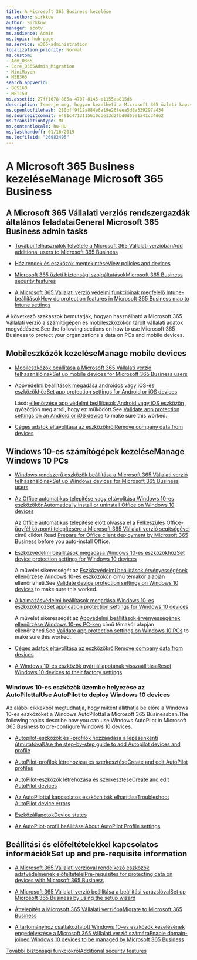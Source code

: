 ```yaml
---
title: A Microsoft 365 Business kezelése
ms.author: sirkkuw
author: Sirkkuw
manager: scotv
ms.audience: Admin
ms.topic: hub-page
ms.service: o365-administration
localization_priority: Normal
ms.custom:
- Adm_O365
- Core_O365Admin_Migration
- MiniMaven
- MSB365
search.appverid:
- BCS160
- MET150
ms.assetid: 27ff1678-865a-4707-8145-e1155aa815d6
description: Ismerje meg, hogyan kezelheti a Microsoft 365 üzleti kapcsolatos felügyeleti feladatokat, mobil eszközök, a Windows 10PCs és számos feladatot.
ms.openlocfilehash: 280bff9f12a884e6a19e26feea5d8a339297a434
ms.sourcegitcommit: e491c4713115610cbe13d2fbd0d65e1a41c34d62
ms.translationtype: MT
ms.contentlocale: hu-HU
ms.lasthandoff: 01/16/2019
ms.locfileid: "26982495"
---
```

# <a name="manage-microsoft-365-business"></a><span data-ttu-id="81225-103">A Microsoft 365 Business kezelése</span><span class="sxs-lookup"><span data-stu-id="81225-103">Manage Microsoft 365 Business</span></span>

## <a name="general-microsoft-365-business-admin-tasks"></a><span data-ttu-id="81225-104">A Microsoft 365 Vállalati verziós rendszergazdák általános feladatai</span><span class="sxs-lookup"><span data-stu-id="81225-104">General Microsoft 365 Business admin tasks</span></span>

- [<span data-ttu-id="81225-105">További felhasználók felvétele a Microsoft 365 Vállalati verzióban</span><span class="sxs-lookup"><span data-stu-id="81225-105">Add additional users to Microsoft 365 Business</span></span>](add-users-m365b.md)
    
- [<span data-ttu-id="81225-106">Házirendek és eszközök megtekintése</span><span class="sxs-lookup"><span data-stu-id="81225-106">View policies and devices</span></span>](view-policies-and-devices.md)
    
- [<span data-ttu-id="81225-107">Microsoft 365 üzleti biztonsági szolgáltatások</span><span class="sxs-lookup"><span data-stu-id="81225-107">Microsoft 365 Business security features</span></span>](security-features.md)
    
- [<span data-ttu-id="81225-108">A Microsoft 365 Vállalati verzió védelmi funkcióinak megfelelő Intune-beállítások</span><span class="sxs-lookup"><span data-stu-id="81225-108">How do protection features in Microsoft 365 Business map to Intune settings</span></span>](map-protection-features-to-intune-settings.md)
    
<span data-ttu-id="81225-109">A következő szakaszok bemutatják, hogyan használható a Microsoft 365 Vállalati verzió a számítógépen és mobileszközökön tárolt vállalati adatok megvédésére.</span><span class="sxs-lookup"><span data-stu-id="81225-109">See the following sections on how to use Microsoft 365 Business to protect your organizations's data on PCs and mobile devices.</span></span>
  
## <a name="manage-mobile-devices"></a><span data-ttu-id="81225-110">Mobileszközök kezelése</span><span class="sxs-lookup"><span data-stu-id="81225-110">Manage mobile devices</span></span>

- [<span data-ttu-id="81225-111">Mobileszközök beállítása a Microsoft 365 Vállalati verzió felhasználóinak</span><span class="sxs-lookup"><span data-stu-id="81225-111">Set up mobile devices for Microsoft 365 Business users</span></span>](set-up-mobile-devices.md)
    
- [<span data-ttu-id="81225-112">Appvédelmi beállítások megadása androidos vagy iOS-es eszközökhöz</span><span class="sxs-lookup"><span data-stu-id="81225-112">Set app protection settings for Android or iOS devices</span></span>](app-protection-settings-for-android-and-ios.md)
    
    <span data-ttu-id="81225-113">Lásd: [ellenőrzése app védelmi beállítások Android vagy iOS eszközön](validate-settings-on-android-or-ios.md) , győződjön meg arról, hogy ez működött.</span><span class="sxs-lookup"><span data-stu-id="81225-113">See [Validate app protection settings on an Android or iOS device](validate-settings-on-android-or-ios.md) to make sure this worked.</span></span> 
    
- [<span data-ttu-id="81225-114">Céges adatok eltávolítása az eszközökről</span><span class="sxs-lookup"><span data-stu-id="81225-114">Remove company data from devices</span></span>](remove-company-data.md)
    
## <a name="manage-windows-10-pcs"></a><span data-ttu-id="81225-115">Windows 10-es számítógépek kezelése</span><span class="sxs-lookup"><span data-stu-id="81225-115">Manage Windows 10 PCs</span></span>

- [<span data-ttu-id="81225-116">Windows rendszerű eszközök beállítása a Microsoft 365 Vállalati verzió felhasználóinak</span><span class="sxs-lookup"><span data-stu-id="81225-116">Set up Windows devices for Microsoft 365 Business users</span></span>](set-up-windows-devices.md)
    
- [<span data-ttu-id="81225-117">Az Office automatikus telepítése vagy eltávolítása Windows 10-es eszközökön</span><span class="sxs-lookup"><span data-stu-id="81225-117">Automatically install or uninstall Office on Windows 10 devices</span></span>](auto-install-or-uninstall-office.md)
    
    <span data-ttu-id="81225-118">Az Office automatikus telepítése előtt olvassa el a [Felkészülés Office-ügyfél központi telepítésére a Microsoft 365 Vállalati verzió segítségével](prepare-for-office-client-deployment.md) című cikket.</span><span class="sxs-lookup"><span data-stu-id="81225-118">Read [Prepare for Office client deployment by Microsoft 365 Business](prepare-for-office-client-deployment.md) before you auto-install Office.</span></span> 
    
- [<span data-ttu-id="81225-119">Eszközvédelmi beállítások megadása Windows 10-es eszközökhöz</span><span class="sxs-lookup"><span data-stu-id="81225-119">Set device protection settings for Windows 10 devices</span></span>](protection-settings-for-windows-10-pcs.md)
    
    <span data-ttu-id="81225-120">A művelet sikerességét az [Eszközvédelmi beállítások érvényességének ellenőrzése Windows 10-es eszközökön](validate-settings-on-windows-10-pcs.md) című témakör alapján ellenőrizheti.</span><span class="sxs-lookup"><span data-stu-id="81225-120">See [Validate device protection settings on Windows 10 devices](validate-settings-on-windows-10-pcs.md) to make sure this worked.</span></span> 
    
- [<span data-ttu-id="81225-121">Alkalmazásvédelmi beállítások megadása Windows 10-es eszközökhöz</span><span class="sxs-lookup"><span data-stu-id="81225-121">Set application protection settings for Windows 10 devices</span></span>](protection-settings-for-windows-10-devices.md)
    
    <span data-ttu-id="81225-122">A művelet sikerességét az [Appvédelmi beállítások érvényességének ellenőrzése Windows 10-es PC-ken](validate-protection-settings-on-windows-10-pcs.md) című témakör alapján ellenőrizheti.</span><span class="sxs-lookup"><span data-stu-id="81225-122">See [Validate app protection settings on Windows 10 PCs](validate-protection-settings-on-windows-10-pcs.md) to make sure this worked.</span></span> 
    
- [<span data-ttu-id="81225-123">Céges adatok eltávolítása az eszközökről</span><span class="sxs-lookup"><span data-stu-id="81225-123">Remove company data from devices</span></span>](remove-company-data.md)
    
- [<span data-ttu-id="81225-124">A Windows 10-es eszközök gyári állapotának visszaállítása</span><span class="sxs-lookup"><span data-stu-id="81225-124">Reset Windows 10 devices to their factory settings</span></span>](reset-devices-to-factory-settings.md)
    
### <a name="use-autopilot-to-deploy-windows-10-devices"></a><span data-ttu-id="81225-125">Windows 10-es eszközök üzembe helyezése az AutoPilottal</span><span class="sxs-lookup"><span data-stu-id="81225-125">Use AutoPilot to deploy Windows 10 devices</span></span>

<span data-ttu-id="81225-126">Az alábbi cikkekből megtudhatja, hogy miként állíthatja be előre a Windows 10-es eszközöket a Windows AutoPilottal a Microsoft 365 Businessban.</span><span class="sxs-lookup"><span data-stu-id="81225-126">The following topics describe how you can use Windows AutoPilot in Microsoft 365 Business to pre-configure Windows 10 devices.</span></span>
  
- [<span data-ttu-id="81225-127">Autopilot-eszközök és -profilok hozzáadása a lépésenkénti útmutatóval</span><span class="sxs-lookup"><span data-stu-id="81225-127">Use the step-by-step guide to add Autopilot devices and profile</span></span>](add-autopilot-devices-and-profile.md)
    
- [<span data-ttu-id="81225-128">AutoPilot-profilok létrehozása és szerkesztése</span><span class="sxs-lookup"><span data-stu-id="81225-128">Create and edit AutoPilot profiles</span></span>](create-and-edit-autopilot-profiles.md)
    
- [<span data-ttu-id="81225-129">AutoPilot-eszközök létrehozása és szerkesztése</span><span class="sxs-lookup"><span data-stu-id="81225-129">Create and edit AutoPilot devices</span></span>](create-and-edit-autopilot-devices.md)
    
- [<span data-ttu-id="81225-130">Az AutoPilottal kapcsolatos eszközhibák elhárítása</span><span class="sxs-lookup"><span data-stu-id="81225-130">Troubleshoot AutoPilot device errors</span></span>](troubleshoot-autopilot-errors.md)
    
- [<span data-ttu-id="81225-131">Eszközállapotok</span><span class="sxs-lookup"><span data-stu-id="81225-131">Device states</span></span>](device-states.md)
    
- [<span data-ttu-id="81225-132">Az AutoPilot-profil beállításai</span><span class="sxs-lookup"><span data-stu-id="81225-132">About AutoPilot Profile settings</span></span>](autopilot-profile-settings.md)
    
## <a name="set-up-and-pre-requisite-information"></a><span data-ttu-id="81225-133">Beállítási és előfeltételekkel kapcsolatos információk</span><span class="sxs-lookup"><span data-stu-id="81225-133">Set up and pre-requisite information</span></span>

- [<span data-ttu-id="81225-134">A Microsoft 365 Vállalati verzióval rendelkező eszközök adatvédelmének előfeltételei</span><span class="sxs-lookup"><span data-stu-id="81225-134">Pre-requisites for protecting data on devices with Microsoft 365 Business</span></span>](pre-requisites-for-data-protection.md)
    
- [<span data-ttu-id="81225-135">A Microsoft 365 Vállalati verzió beállítása a beállítási varázslóval</span><span class="sxs-lookup"><span data-stu-id="81225-135">Set up Microsoft 365 Business by using the setup wizard</span></span>](set-up.md)
    
- [<span data-ttu-id="81225-136">Áttelepítés a Microsoft 365 Vállalati verzióba</span><span class="sxs-lookup"><span data-stu-id="81225-136">Migrate to Microsoft 365 Business</span></span>](migrate-to-microsoft-365-business.md)
    
- [<span data-ttu-id="81225-137">A tartományhoz csatlakoztatott Windows 10-es eszközök kezelésének engedélyezése a Microsoft 365 Vállalati verzió számára</span><span class="sxs-lookup"><span data-stu-id="81225-137">Enable domain-joined Windows 10 devices to be managed by Microsoft 365 Business</span></span>](manage-windows-devices.md)
    
[<span data-ttu-id="81225-138">További biztonsági funkciókról</span><span class="sxs-lookup"><span data-stu-id="81225-138">Additional security features</span></span>](security-features.md#additional-security-features)
    

  


